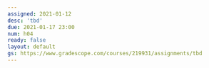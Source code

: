 ```yaml
---
assigned: 2021-01-12
desc: 'tbd'
due: 2021-01-17 23:00
num: h04
ready: false
layout: default
gs: https://www.gradescope.com/courses/219931/assignments/tbd
---
```


